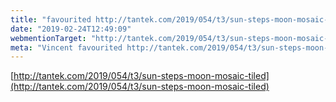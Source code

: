 ```yaml
---
title: "favourited http://tantek.com/2019/054/t3/sun-steps-moon-mosaic-tiled"
date: "2019-02-24T12:49:09"
webmentionTarget: "http://tantek.com/2019/054/t3/sun-steps-moon-mosaic-tiled"
meta: "Vincent favourited http://tantek.com/2019/054/t3/sun-steps-moon-mosaic-tiled"
---
```

[http://tantek.com/2019/054/t3/sun-steps-moon-mosaic-tiled](http://tantek.com/2019/054/t3/sun-steps-moon-mosaic-tiled)
